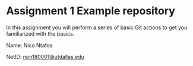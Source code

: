 # Assignment 1 Example repository

In this assignment you will perform a series of basic Git actions to get you familiarized with the basics.

Name: Nico Ntafos

NetID: npn180001@utdallas.edu
